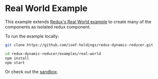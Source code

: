 # Real World Example

This example extends [Redux's Real World example](https://github.com/reactjs/redux/tree/master/examples/real-world) to create many of the components as isolated redux component.

To run the example locally:

```sh
git clone https://github.com/ioof-holdings/redux-dynamic-reducer.git

cd redux-dynamic-reducer/examples/real-world
npm install
npm start
```

Or check out the [sandbox](https://codesandbox.io/s/github/ioof-holdings/redux-dynamic-reducer/tree/master/examples/real-world).
